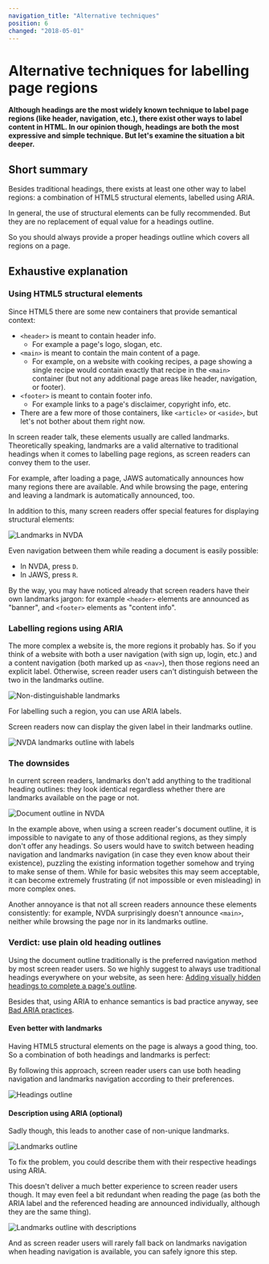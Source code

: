 ```yaml
---
navigation_title: "Alternative techniques"
position: 6
changed: "2018-05-01"
---
```


# Alternative techniques for labelling page regions

**Although headings are the most widely known technique to label page regions (like header, navigation, etc.), there exist other ways to label content in HTML. In our opinion though, headings are both the most expressive and simple technique. But let's examine the situation a bit deeper.**

## Short summary

Besides traditional headings, there exists at least one other way to label regions: a combination of HTML5 structural elements, labelled using ARIA.

In general, the use of structural elements can be fully recommended. But they are no replacement of equal value for a headings outline.

So you should always provide a proper headings outline which covers all regions on a page.

## Exhaustive explanation

### Using HTML5 structural elements

Since HTML5 there are some new containers that provide semantical context:

- `<header>` is meant to contain header info.
    - For example a page's logo, slogan, etc.
- `<main>` is meant to contain the main content of a page.
    - For example, on a website with cooking recipes, a page showing a single recipe would contain exactly that recipe in the `<main>` container (but not any additional page areas like header, navigation, or footer).
- `<footer>` is meant to contain footer info.
    - For example links to a page's disclaimer, copyright info, etc.
- There are a few more of those containers, like `<article>` or `<aside>`, but let's not bother about them right now.

In screen reader talk, these elements usually are called landmarks. Theoretically speaking, landmarks are a valid alternative to traditional headings when it comes to labelling page regions, as screen readers can convey them to the user.

For example, after loading a page, JAWS automatically announces how many regions there are available. And while browsing the page, entering and leaving a landmark is automatically announced, too.

[](_examples/page-with-html5-structural-elements)

In addition to this, many screen readers offer special features for displaying structural elements:

![Landmarks in NVDA](_media/landmarks-in-nvda.png)

Even navigation between them while reading a document is easily possible:

- In NVDA, press `D`.
- In JAWS, press `R`.

By the way, you may have noticed already that screen readers have their own landmarks jargon: for example `<header>` elements are announced as "banner", and `<footer>` elements as "content info".

### Labelling regions using ARIA

The more complex a website is, the more regions it probably has. So if you think of a website with both a user navigation (with sign up, login, etc.) and a content navigation (both marked up as `<nav>`), then those regions need an explicit label. Otherwise, screen reader users can't distinguish between the two in the landmarks outline.

![Non-distinguishable landmarks](_media/non-distinguishable-landmarks.png)

For labelling such a region, you can use ARIA labels.

[](_examples/page-with-html5-structural-elements-labelled-with-aria)

Screen readers now can display the given label in their landmarks outline.

![NVDA landmarks outline with labels](_media/nvda-landmarks-outline-with-labels.png)

### The downsides

In current screen readers, landmarks don't add anything to the traditional heading outlines: they look identical regardless whether there are landmarks available on the page or not.

![Document outline in NVDA](_media/document-outline-in-nvda.png)

In the example above, when using a screen reader's document outline, it is impossible to navigate to any of those additional regions, as they simply don't offer any headings. So users would have to switch between heading navigation and landmarks navigation (in case they even know about their existence), puzzling the existing information together somehow and trying to make sense of them. While for basic websites this may seem acceptable, it can become extremely frustrating (if not impossible or even misleading) in more complex ones.

Another annoyance is that not all screen readers announce these elements consistently: for example, NVDA surprisingly doesn't announce `<main>`, neither while browsing the page nor in its landmarks outline.

### Verdict: use plain old heading outlines

Using the document outline traditionally is the preferred navigation method by most screen reader users. So we highly suggest to always use traditional headings everywhere on your website, as seen here: [Adding visually hidden headings to complete a page's outline](/pages/examples/headings/visually-hidden-headings).

Besides that, using ARIA to enhance semantics is bad practice anyway, see [Bad ARIA practices](/pages/knowledge/aria/bad-practices).

#### Even better with landmarks

Having HTML5 structural elements on the page is always a good thing, too. So a combination of both headings and landmarks is perfect:

[](_examples/page-with-html5-structural-elements-and-visually-hidden-headings)

By following this approach, screen reader users can use both heading navigation and landmarks navigation according to their preferences.

![Headings outline](_media/headings-outline.png)

#### Description using ARIA (optional)

Sadly though, this leads to another case of non-unique landmarks.

![Landmarks outline](_media/landmarks-outline.png)

To fix the problem, you could describe them with their respective headings using ARIA.

[](_examples/page-with-html5-structural-elements-labelled-with-aria-and-visually-hidden-headings)

This doesn't deliver a much better experience to screen reader users though. It may even feel a bit redundant when reading the page (as both the ARIA label and the referenced heading are announced individually, although they are the same thing).

![Landmarks outline with descriptions](_media/landmarks-outline-with-descriptions.png)

And as screen reader users will rarely fall back on landmarks navigation when heading navigation is available, you can safely ignore this step.